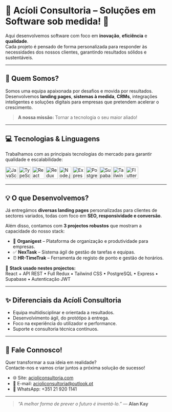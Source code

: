 # 🚀 Acíoli Consultoria – Soluções em Software sob medida! 🚀

Aqui desenvolvemos software com foco em **inovação**, **eficiência** e **qualidade**.  
Cada projeto é pensado de forma personalizada para responder às necessidades dos nossos clientes, garantindo resultados sólidos e sustentáveis.  

---

## 🎉 Quem Somos?

Somos uma equipa apaixonada por desafios e movida por resultados. Desenvolvemos **landing pages**, **sistemas à medida**, **CRMs**, integrações inteligentes e soluções digitais para empresas que pretendem acelerar o crescimento.  

> **A nossa missão:** Tornar a tecnologia o seu maior aliado!  

---

## 💻 Tecnologias & Linguagens

Trabalhamos com as principais tecnologias do mercado para garantir qualidade e escalabilidade:

<p align="left">
  <img src="https://cdn.jsdelivr.net/gh/devicons/devicon/icons/javascript/javascript-original.svg" width="38" height="38" alt="JavaScript"/>
  <img src="https://cdn.jsdelivr.net/gh/devicons/devicon/icons/typescript/typescript-original.svg" width="38" height="38" alt="TypeScript"/>
  <img src="https://cdn.jsdelivr.net/gh/devicons/devicon/icons/react/react-original.svg" width="38" height="38" alt="React"/>
  <img src="https://cdn.jsdelivr.net/gh/devicons/devicon/icons/redux/redux-original.svg" width="38" height="38" alt="Redux"/>
  <img src="https://cdn.jsdelivr.net/gh/devicons/devicon/icons/nodejs/nodejs-original.svg" width="38" height="38" alt="Node.js"/>
  <img src="https://cdn.jsdelivr.net/gh/devicons/devicon/icons/express/express-original.svg" width="38" height="38" alt="Express"/>
  <img src="https://cdn.jsdelivr.net/gh/devicons/devicon/icons/postgresql/postgresql-original.svg" width="38" height="38" alt="PostgreSQL"/>
  <img src="https://cdn.jsdelivr.net/gh/devicons/devicon/icons/supabase/supabase-original.svg" width="38" height="38" alt="Supabase"/>
  <img src="https://cdn.simpleicons.org/tailwindcss" width="38" height="38" alt="Tailwind CSS"/>
  <img src="https://cdn.jsdelivr.net/gh/devicons/devicon/icons/flutter/flutter-original.svg" width="38" height="38" alt="Flutter"/>
</p>

---

## 💡 O que Desenvolvemos?

Já entregámos **diversas landing pages** personalizadas para clientes de sectores variados, todas com foco em **SEO, responsividade e conversão**.  

Além disso, contamos com **3 projectos robustos** que mostram a capacidade do nosso stack:

- 🏢 **Organigest** – Plataforma de organização e produtividade para empresas.  
- ✅ **NexTask** – Sistema ágil de gestão de tarefas e equipas.  
- ⏰ **HR-TimeTrak** – Ferramenta de registo de ponto e gestão de horários.  

🔧 **Stack usado nestes projectos:**  
React + API REST • Full Redux • Tailwind CSS • PostgreSQL • Express • Supabase • Autenticação JWT  

---

## ✨ Diferenciais da Acíoli Consultoria

- Equipa multidisciplinar e orientada a resultados.  
- Desenvolvimento ágil, do protótipo à entrega.  
- Foco na experiência do utilizador e performance.  
- Suporte e consultoria técnica contínuos.  

---

## 💬 Fale Connosco!

Quer transformar a sua ideia em realidade?  
Contacte-nos e vamos criar juntos a próxima solução de sucesso!

- 🌐 Site: [acioliconsultoria.com](https://acioliconsultoria.com)  
- 📧 E-mail: acioliconsultoria@outlook.pt  
- 📱 WhatsApp: +351 21 920 1141  

---

> _“A melhor forma de prever o futuro é inventá-lo.”_ — **Alan Kay**
